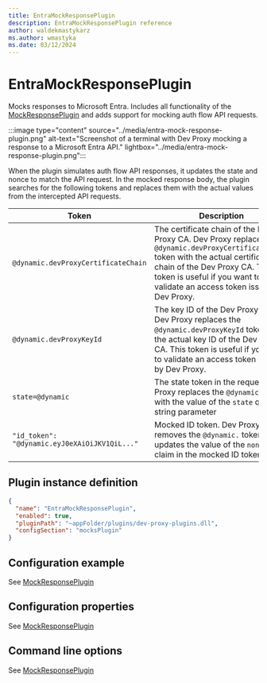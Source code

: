 ```yaml
---
title: EntraMockResponsePlugin
description: EntraMockResponsePlugin reference
author: waldekmastykarz
ms.author: wmastyka
ms.date: 03/12/2024
---
```


# EntraMockResponsePlugin

Mocks responses to Microsoft Entra. Includes all functionality of the [MockResponsePlugin](./MockResponsePlugin.md) and adds support for mocking auth flow API requests.

:::image type="content" source="../media/entra-mock-response-plugin.png" alt-text="Screenshot of a terminal with Dev Proxy mocking a response to a Microsoft Entra API." lightbox="../media/entra-mock-response-plugin.png":::

When the plugin simulates auth flow API responses, it updates the state and nonce to match the API request. In the mocked response body, the plugin searches for the following tokens and replaces them with the actual values from the intercepted API requests.

| Token | Description |
| ----- | ----------- |
| `@dynamic.devProxyCertificateChain` | The certificate chain of the Dev Proxy CA. Dev Proxy replaces the `@dynamic.devProxyCertificateChain` token with the actual certificate chain of the Dev Proxy CA. This token is useful if you want to validate an access token issued by Dev Proxy. |
| `@dynamic.devProxyKeyId` | The key ID of the Dev Proxy CA. Dev Proxy replaces the `@dynamic.devProxyKeyId` token with the actual key ID of the Dev Proxy CA. This token is useful if you want to validate an access token issued by Dev Proxy. |
| `state=@dynamic` | The state token in the request. Dev Proxy replaces the `@dynamic` token with the value of the `state` query string parameter |
| `"id_token": "@dynamic.eyJ0eXAiOiJKV1QiL..."` | Mocked ID token. Dev Proxy removes the `@dynamic.` token and updates the value of the `nonce` claim in the mocked ID token. |

## Plugin instance definition

```json
{
  "name": "EntraMockResponsePlugin",
  "enabled": true,
  "pluginPath": "~appFolder/plugins/dev-proxy-plugins.dll",
  "configSection": "mocksPlugin"
}
```

## Configuration example

See [MockResponsePlugin](./MockResponsePlugin.md)

## Configuration properties

See [MockResponsePlugin](./MockResponsePlugin.md)

## Command line options

See [MockResponsePlugin](./MockResponsePlugin.md)
